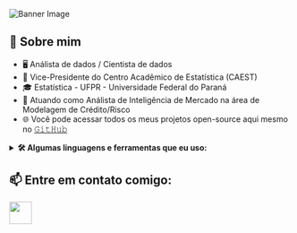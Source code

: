 ![Banner Image](https://www.fishtechies.com/wp-content/uploads/2018/01/data-science-banner.jpg)

## :book: Sobre mim
- 🖥 Análista de dados / Cientista de dados
- 👯 Vice-Presidente do Centro Acadêmico de Estatística (CAEST)
- 🎓 Estatística - UFPR - Universidade Federal do Paraná
- 💼 Atuando como Análista de Inteligência de Mercado na área de Modelagem de Crédito/Risco
- 🌐 Você pode acessar todos os meus projetos open-source aqui mesmo no [𝙶𝚒𝚝𝙷𝚞𝚋](https://github.com/hamersz?tab=repositories)

<details>
  <summary><b>🛠️ Algumas linguagens e ferramentas que eu uso:</b></summary>
  <br/>

*IDE'S*:
  
  [<img src="https://cdn.jsdelivr.net/gh/devicons/devicon/icons/vscode/vscode-original.svg"     
      height="40em" align="center"/>](https://code.visualstudio.com/)
  [<img src="https://cdn.jsdelivr.net/gh/devicons/devicon/icons/rstudio/rstudio-original.svg"   
      height="40em" align="center"/>](https://www.rstudio.com/)
  
*Linguagem de programação*:
  
  [<img src="https://cdn.jsdelivr.net/gh/devicons/devicon/icons/python/python-original-wordmark.svg"
      height="40em" align="center"/>](https://www.python.org/)
  [<img src="https://cdn.jsdelivr.net/gh/devicons/devicon/icons/r/r-original.svg"
      height="40em" align="center"/>](https://www.r-project.org/)
  
*Outros*:   

  [<img src="https://cdn.jsdelivr.net/gh/devicons/devicon/icons/mysql/mysql-original-wordmark.svg"
      height="40em" align="center"/>](https://aws.amazon.com/pt)
  [<img src="https://cdn.jsdelivr.net/gh/devicons/devicon/icons/postgresql/postgresql-original-wordmark.svg"
      height="40em" align="center"/>](https://aws.amazon.com/pt)
  [<img src="https://cdn.jsdelivr.net/gh/devicons/devicon/icons/sqlite/sqlite-original-wordmark.svg"
      height="40em" align="center"/>](https://aws.amazon.com/pt)
  [<img src="https://raw.githubusercontent.com/hamersz/icons/5fa353be35489b134ceb4fffcf5713b5a657bf63/img/scikitlearn.svg?token=AVEI4XK4OC5MAUDJQ66Z7ODCPK5LO"
      height="40em" align="center"/>](https://aws.amazon.com/pt)   
  

          
[<img src="https://cdn.jsdelivr.net/gh/devicons/devicon/icons/amazonwebservices/amazonwebservices-plain-wordmark.svg"
      height="40em" align="center"/>](https://aws.amazon.com/pt)
[<img src="https://04elementos.github.io/4elementos/images/socials/github.png"
      height="40em" align="center"/>](https://github.com/)
[<img src="https://cdn.jsdelivr.net/gh/devicons/devicon/icons/gitlab/gitlab-original-wordmark.svg"
      height="40em" align="center"/>](https://github.com/)

            
          
          

  
</details>

## 📫 Entre em contato comigo:

[<img src="https://cdn.jsdelivr.net/gh/devicons/devicon/icons/linkedin/linkedin-original.svg"
           height="40em" align="center"/>](https://linkedin.com/in/ajhc)
